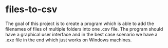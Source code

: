 # files-to-csv
The goal of this project is to create a program which is able to add the filenames of files of multiple folders into one .csv file. The program should have a graphical user interface and in the best case scenario we have a .exe file in the end which just works on Windows machines.